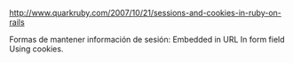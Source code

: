 http://www.quarkruby.com/2007/10/21/sessions-and-cookies-in-ruby-on-rails

Formas de mantener información de sesión:
  Embedded in URL
  In form field
  Using cookies.
